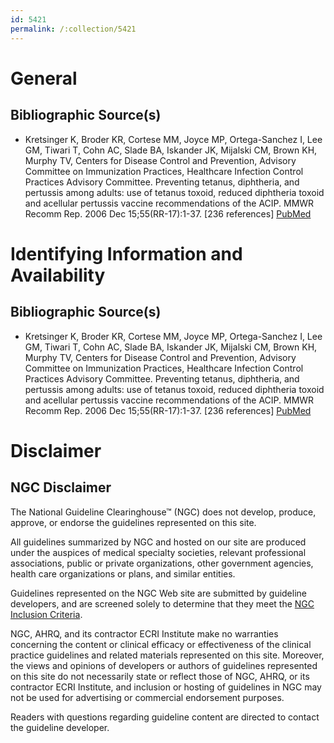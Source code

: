 ```yaml
---
id: 5421
permalink: /:collection/5421
---
```


# General

## Bibliographic Source(s)

- Kretsinger K, Broder KR, Cortese MM, Joyce MP, Ortega-Sanchez I, Lee GM, Tiwari T, Cohn AC, Slade BA, Iskander JK, Mijalski CM, Brown KH, Murphy TV, Centers for Disease Control and Prevention, Advisory Committee on Immunization Practices, Healthcare Infection Control Practices Advisory Committee. Preventing tetanus, diphtheria, and pertussis among adults: use of tetanus toxoid, reduced diphtheria toxoid and acellular pertussis vaccine recommendations of the ACIP. MMWR Recomm Rep. 2006 Dec 15;55(RR-17):1-37. [236 references] [ PubMed ](http://www.ncbi.nlm.nih.gov/entrez/query.fcgi?cmd=Retrieve&db=pubmed&dopt=Abstract&list_uids=17167397)

# Identifying Information and Availability

## Bibliographic Source(s)

- Kretsinger K, Broder KR, Cortese MM, Joyce MP, Ortega-Sanchez I, Lee GM, Tiwari T, Cohn AC, Slade BA, Iskander JK, Mijalski CM, Brown KH, Murphy TV, Centers for Disease Control and Prevention, Advisory Committee on Immunization Practices, Healthcare Infection Control Practices Advisory Committee. Preventing tetanus, diphtheria, and pertussis among adults: use of tetanus toxoid, reduced diphtheria toxoid and acellular pertussis vaccine recommendations of the ACIP. MMWR Recomm Rep. 2006 Dec 15;55(RR-17):1-37. [236 references] [ PubMed ](http://www.ncbi.nlm.nih.gov/entrez/query.fcgi?cmd=Retrieve&db=pubmed&dopt=Abstract&list_uids=17167397)

# Disclaimer

## NGC Disclaimer

The National Guideline Clearinghouse™ (NGC) does not develop, produce, approve, or endorse the guidelines represented on this site.

All guidelines summarized by NGC and hosted on our site are produced under the auspices of medical specialty societies, relevant professional associations, public or private organizations, other government agencies, health care organizations or plans, and similar entities.

Guidelines represented on the NGC Web site are submitted by guideline developers, and are screened solely to determine that they meet the [NGC Inclusion Criteria](/help-and-about/summaries/inclusion-criteria).

NGC, AHRQ, and its contractor ECRI Institute make no warranties concerning the content or clinical efficacy or effectiveness of the clinical practice guidelines and related materials represented on this site. Moreover, the views and opinions of developers or authors of guidelines represented on this site do not necessarily state or reflect those of NGC, AHRQ, or its contractor ECRI Institute, and inclusion or hosting of guidelines in NGC may not be used for advertising or commercial endorsement purposes.

Readers with questions regarding guideline content are directed to contact the guideline developer.

